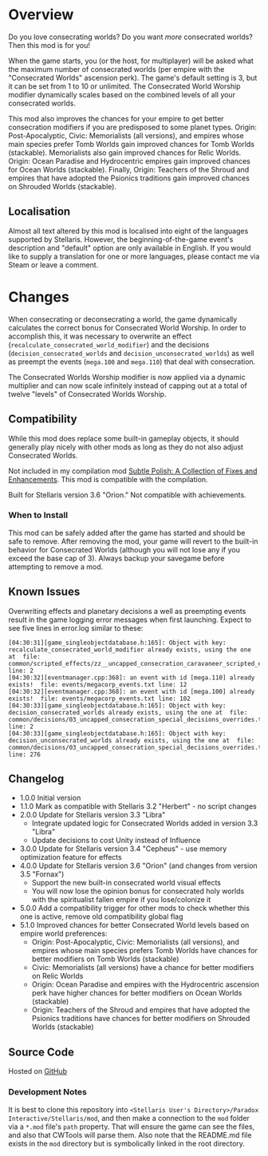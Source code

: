 # Overview

Do you love consecrating worlds?  Do you want _more_ consecrated worlds?  Then this mod is for you!

When the game starts, you (or the host, for multiplayer) will be asked what the maximum number of consecrated worlds (per empire with the "Consecrated Worlds" ascension perk).  The game's default setting is 3, but it can be set from 1 to 10 or unlimited.  The Consecrated World Worship modifier dynamically scales based on the combined levels of all your consecrated worlds.

This mod also improves the chances for your empire to get better consecration modifiers if you are predisposed to some planet types. Origin: Post-Apocalyptic, Civic: Memorialists (all versions), and empires whose main species prefer Tomb Worlds gain improved chances for Tomb Worlds (stackable). Memorialists also gain improved chances for Relic Worlds. Origin: Ocean Paradise and Hydrocentric empires gain improved chances for Ocean Worlds (stackable). Finally, Origin: Teachers of the Shroud and empires that have adopted the Psionics traditions gain improved chances on Shrouded Worlds (stackable).

## Localisation

Almost all text altered by this mod is localised into eight of the languages supported by Stellaris.  However, the beginning-of-the-game event's description and "default" option are only available in English.  If you would like to supply a translation for one or more languages, please contact me via Steam or leave a comment.

# Changes

When consecrating or deconsecrating a world, the game dynamically calculates the correct bonus for Consecrated World Worship.  In order to accomplish this, it was necessary to overwrite an effect (`recalculate_consecrated_world_modifier`) and the decisions (`decision_consecrated_worlds` and `decision_unconsecrated_worlds`) as well as preempt the events (`mega.100` and `mega.110`) that deal with consecration.

The Consecrated Worlds Worship modifier is now applied via a dynamic multiplier and can now scale infinitely instead of capping out at a total of twelve "levels" of Consecrated Worlds Worship.

## Compatibility

While this mod does replace some built-in gameplay objects, it should generally play nicely with other mods as long as they do not also adjust Consecrated Worlds.

Not included in my compilation mod [Subtle Polish: A Collection of Fixes and Enhancements](https://steamcommunity.com/sharedfiles/filedetails/?id=2522974089).  This mod is compatible with the compilation.

Built for Stellaris version 3.6 "Orion."  Not compatible with achievements.

### When to Install

This mod can be safely added after the game has started and should be safe to remove.  After removing the mod, your game will revert to the built-in behavior for Consecrated Worlds (although you will not lose any if you exceed the base cap of 3).  Always backup your savegame before attempting to remove a mod.

## Known Issues

Overwriting effects and planetary decisions a well as preempting events result in the game logging error messages when first launching.  Expect to see five lines in error.log similar to these:

```
[04:30:31][game_singleobjectdatabase.h:165]: Object with key: recalculate_consecrated_world_modifier already exists, using the one at  file: common/scripted_effects/zz__uncapped_consecration_caravaneer_scripted_effects_overrides.txt line: 2
[04:30:32][eventmanager.cpp:368]: an event with id [mega.110] already exists!  file: events/megacorp_events.txt line: 12
[04:30:32][eventmanager.cpp:368]: an event with id [mega.100] already exists!  file: events/megacorp_events.txt line: 102
[04:30:33][game_singleobjectdatabase.h:165]: Object with key: decision_consecrated_worlds already exists, using the one at  file: common/decisions/03_uncapped_consecration_special_decisions_overrides.txt line: 2
[04:30:33][game_singleobjectdatabase.h:165]: Object with key: decision_unconsecrated_worlds already exists, using the one at  file: common/decisions/03_uncapped_consecration_special_decisions_overrides.txt line: 276
```

## Changelog

* 1.0.0 Initial version
* 1.1.0 Mark as compatible with Stellaris 3.2 "Herbert" - no script changes
* 2.0.0 Update for Stellaris version 3.3 "Libra"
    * Integrate updated logic for Consecrated Worlds added in version 3.3 "Libra"
    * Update decisions to cost Unity instead of Influence
* 3.0.0 Update for Stellaris version 3.4 "Cepheus" - use memory optimization feature for effects
* 4.0.0 Update for Stellaris version 3.6 "Orion" (and changes from version 3.5 "Fornax")
    * Support the new built-in consecrated world visual effects
    * You will now lose the opinion bonus for consecrated holy worlds with the spiritualist fallen empire if you lose/colonize it
* 5.0.0 Add a compatibility trigger for other mods to check whether this one is active, remove old compatibility global flag
* 5.1.0 Improved chances for better Consecrated World levels based on empire world preferences:
    * Origin: Post-Apocalyptic, Civic: Memorialists (all versions), and empires whose main species prefers Tomb Worlds have chances for better modifiers on Tomb Worlds (stackable)
    * Civic: Memorialists (all versions) have a chance for better modifiers on Relic Worlds
    * Origin: Ocean Paradise and empires with the Hydrocentric ascension perk have higher chances for better modifiers on Ocean Worlds (stackable)
    * Origin: Teachers of the Shroud and empires that have adopted the Psionics traditions have chances for better modifiers on Shrouded Worlds (stackable)

## Source Code

Hosted on [GitHub](https://github.com/corsairmarks/uncapped_consecration)

### Development Notes

It is best to clone this repository into `<Stellaris User's Directory>/Paradox Interactive/Stellaris/mod`, and then make a connection to the `mod` folder via a `*.mod` file's `path` property.  That will ensure the game can see the files, and also that CWTools will parse them.  Also note that the README.md file exists in the `mod` directory but is symbolically linked in the root directory.